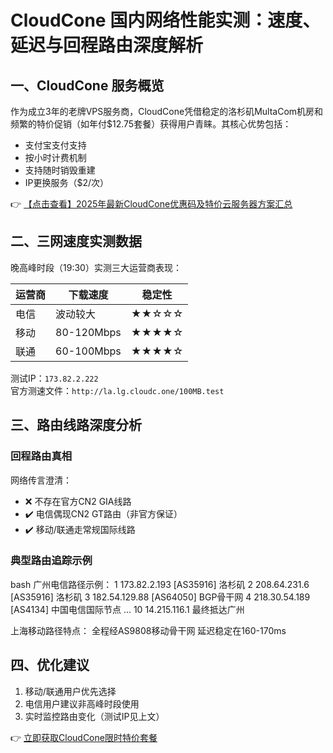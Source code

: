 # CloudCone 国内网络性能实测：速度、延迟与回程路由深度解析

## 一、CloudCone 服务概览

作为成立3年的老牌VPS服务商，CloudCone凭借稳定的洛杉矶MultaCom机房和频繁的特价促销（如年付$12.75套餐）获得用户青睐。其核心优势包括：
- 支付宝支付支持
- 按小时计费机制
- 支持随时销毁重建
- IP更换服务（$2/次）

👉 [【点击查看】2025年最新CloudCone优惠码及特价云服务器方案汇总](https://bit.ly/Cloudcone)

## 二、三网速度实测数据

晚高峰时段（19:30）实测三大运营商表现：

| 运营商 | 下载速度 | 稳定性 |
|--------|----------|--------|
| 电信   | 波动较大 | ★★☆☆☆ |
| 移动   | 80-120Mbps | ★★★★☆ |
| 联通   | 60-100Mbps | ★★★★☆ |

测试IP：`173.82.2.222`  
官方测速文件：`http://la.lg.cloudc.one/100MB.test`

## 三、路由线路深度分析

### 回程路由真相
网络传言澄清：
- ❌ 不存在官方CN2 GIA线路
- ✔️ 电信偶现CN2 GT路由（非官方保证）
- ✔️ 移动/联通走常规国际线路

### 典型路由追踪示例
bash
广州电信路径示例：
1  173.82.2.193 [AS35916] 洛杉矶
2  208.64.231.6 [AS35916] 洛杉矶
3  182.54.129.88 [AS64050] BGP骨干网
4  218.30.54.189 [AS4134] 中国电信国际节点
...
10  14.215.116.1 最终抵达广州

上海移动路径特点：
全程经AS9808移动骨干网
延迟稳定在160-170ms

## 四、优化建议
1. 移动/联通用户优先选择
2. 电信用户建议非高峰时段使用
3. 实时监控路由变化（测试IP见上文）

👉 [立即获取CloudCone限时特价套餐](https://bit.ly/Cloudcone)
